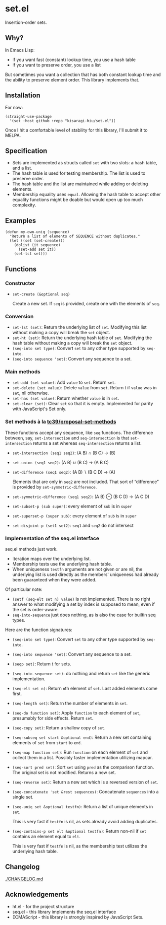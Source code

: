 # set.el

Insertion-order sets.

## Why?

In Emacs Lisp:

- If you want fast (constant) lookup time, you use a hash table
- If you want to preserve order, you use a list

But sometimes you want a collection that has both constant lookup time and the ability to preserve element order. This library implements that.

## Installation

For now:

```elisp
(straight-use-package
  '(set :host github :repo "kisaragi-hiu/set.el"))
```

Once I hit a comfortable level of stability for this library, I'll submit it to MELPA.

## Specification

- Sets are implemented as structs called `set` with two slots: a hash table, and a list.
- The hash table is used for testing membership. The list is used to preserve order.
- The hash table and the list are maintained while adding or deleting elements.
- Membership equality uses `equal`. Allowing the hash table to accept other equality functions might be doable but would open up too much complexity.

## Examples

```elisp
(defun my-own-uniq (sequence)
  "Return a list of elements of SEQUENCE without duplicates."
  (let ((set (set-create)))
    (dolist (it sequence)
      (set-add set it))
    (set-lst set)))
```

## Functions

### Constructor

- `set-create (&optional seq)`

  Create a new set. If `seq` is provided, create one with the elements of `seq`.

### Conversion

- `set-lst (set)`: Return the underlying list of `set`. Modifying this list without making a copy will break the `set` object.
- `set-ht (set)`: Return the underlying hash table of `set`. Modifying the hash table without making a copy will break the `set` object.
- `(seq-into set type)`: Convert `set` to any other type supported by `seq-into`.
- `(seq-into sequence 'set)`: Convert any sequence to a set.

### Main methods

- `set-add (set value)`: Add `value` to `set`. Return `set`.
- `set-delete (set value)`: Delete `value` from `set`. Return t if `value` was in `set`, nil otherwise.
- `set-has (set value)`: Return whether `value` is in `set`.
- `set-clear (set)`: Clear `set` so that it is empty. Implemented for parity with JavaScript's Set only.

### Set methods à la [tc39/proposal-set-methods](https://github.com/tc39/proposal-set-methods)

These functions accept any sequence, like `seq` functions. The difference between, say, `set-intersection` and `seq-intersection` is that `set-intersection` returns a set whereas `seq-intersection` returns a list.

- `set-intersection (seq1 seq2)`: (A B) ∩ (B C) → (B)
- `set-union (seq1 seq2)`: (A B) ∪ (B C) → (A B C)
- `set-difference (seq1 seq2)`: (A B) ∖ (B C D) → (A)

  Elements that are only in `seq2` are not included. That sort of “difference” is provided by `set-symmetric-difference`.

- `set-symmetric-difference (seq1 seq2)`: (A B) ⊖ (B C D) → (A C D)
- `set-subset-p (sub super)`: every element of `sub` is in `super`
- `set-superset-p (super sub)`: every element of `sub` is in `super`
- `set-disjoint-p (set1 set2)`: `seq1` and `seq2` do not intersect

### Implementation of the seq.el interface

seq.el methods just work.

- Iteration maps over the underlying list.
- Membership tests use the underlying hash table.
- When uniqueness `testfn` arguments are not given or are nil, the underlying list is used directly as the members' uniqueness had already been guaranteed when they were added.

Of particular note:

- `(setf (seq-elt set n) value)` is not implemented. There is no right answer to what modifying a set by index is supposed to mean, even if the set is order-aware.
- `seq-into-sequence` just does nothing, as is also the case for builtin seq types.

Here are the function signatures:

- `(seq-into set type)`: Convert `set` to any other type supported by `seq-into`.
- `(seq-into sequence 'set)`: Convert any sequence to a set.
- `(seqp set)`: Return t for sets.
- `(seq-into-sequence set)`: do nothing and return `set` like the generic implementation.
- `(seq-elt set n)`: Return `n`th element of `set`. Last added elements come first.
- `(seq-length set)`: Return the number of elements in `set`.
- `(seq-do function set)`: Apply `function` to each element of `set`, presumably for side effects. Return `set`.
- `(seq-copy set)`: Return a shallow copy of `set`.
- `(seq-subseq set start &optional end)`: Return a new set containing elements of `set` from `start` to `end`.
- `(seq-map function set)`: Run `function` on each element of `set` and collect them in a list. Possibly faster implementation utilizing mapcar.
- `(seq-sort pred set)`: Sort `set` using `pred` as the comparison function. The original set is not modified. Returns a new set.
- `(seq-reverse set)`: Return a new set which is a reversed version of `set`.
- `(seq-concatenate 'set &rest sequences)`: Concatenate `sequences` into a single set.
- `(seq-uniq set &optional testfn)`: Return a list of unique elements in `set`.

  This is very fast if `testfn` is nil, as sets already avoid adding duplicates.

- `(seq-contains-p set elt &optional testfn)`: Return non-nil if `set` contains an element equal to `elt`.

  This is very fast if `testfn` is nil, as the membership test utilizes the underlying hash table.

## Changelog

[./CHANGELOG.md](./CHANGELOG.md)

## Acknowledgements

- ht.el - for the project structure
- seq.el - this library implements the seq.el interface
- ECMAScript - this library is strongly inspired by JavaScript Sets.
